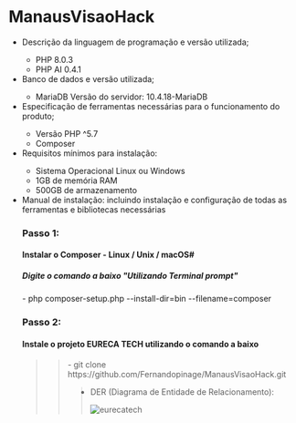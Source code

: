 # ManausVisaoHack

<ul>
<li> Descrição da linguagem de programação e versão utilizada;</li>

 - PHP 8.0.3
 - PHP AI 0.4.1

<li> Banco de dados e versão utilizada;</li>

 - MariaDB Versão do servidor: 10.4.18-MariaDB 


<li> Especificação de ferramentas necessárias para o funcionamento do produto; </li>

 - Versão PHP ^5.7
 - Composer


<li>Requisitos mínimos para instalação:</li>

 - Sistema Operacional Linux ou Windows
 - 1GB de memória RAM
 - 500GB de armazenamento

<li> Manual de instalação: incluindo instalação e configuração de todas as ferramentas e bibliotecas necessárias </li>

<h3>Passo 1:</h3>

<h4><b>Instalar o Composer - Linux / Unix / macOS# </b></h4>
<h5>Digite o comando a baixo  "Utilizando Terminal prompt"</h5>


<span> - php composer-setup.php --install-dir=bin --filename=composer </span> 

<h3>Passo 2:</h3>

<h4><b>Instale o projeto EURECA TECH utilizando o comando a baixo</b></h4>
<blockquote>
<blockquote> - git clone https://github.com/Fernandopinage/ManausVisaoHack.git <blockquote>

 <li>DER (Diagrama de Entidade de Relacionamento):</li>

 ![eurecatech](https://user-images.githubusercontent.com/40150897/131252075-69902a78-9cca-4ef8-9905-0934564a2c43.jpg)

